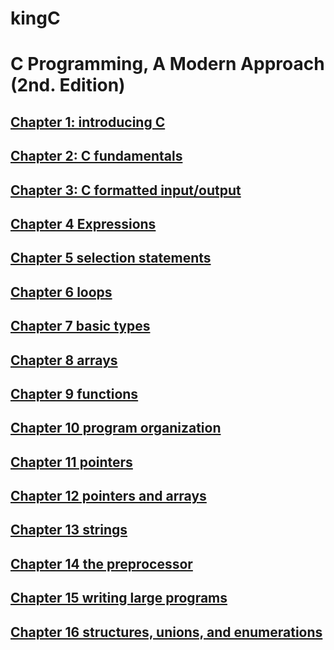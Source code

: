 # kingC

# C Programming, A Modern Approach (2nd. Edition)

## [Chapter 1: introducing C](notes/chapter01/README.md)

## [Chapter 2: C fundamentals](notes/chapter02/README.md)

## [Chapter 3: C formatted input/output](notes/chapter03/README.md)

## [Chapter 4 Expressions](notes/chapter04/README.md)

## [Chapter 5 selection statements](notes/chapter05/README.md)

## [Chapter 6 loops](notes/chapter06/README.md)

## [Chapter 7 basic types](notes/chapter07/README.md)

## [Chapter 8 arrays ](notes/chapter08/README.md)

## [Chapter 9 functions ](notes/chapter09/README.md)

## [Chapter 10 program organization ](notes/chapter10/README.md)

## [Chapter 11 pointers ](notes/chapter11/README.md)

## [Chapter 12 pointers and arrays ](notes/chapter12/README.md)

## [Chapter 13 strings ](notes/chapter13/README.md)

## [Chapter 14 the preprocessor ](notes/chapter14/README.md)

## [Chapter 15 writing large programs ](notes/chapter15/README.md)

## [Chapter 16 structures, unions, and enumerations ](notes/chapter16/README.md)



